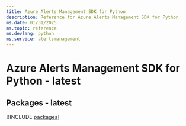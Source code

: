 ```yaml
---
title: Azure Alerts Management SDK for Python
description: Reference for Azure Alerts Management SDK for Python
ms.date: 01/31/2025
ms.topic: reference
ms.devlang: python
ms.service: alertsmanagement
---
```

# Azure Alerts Management SDK for Python - latest
## Packages - latest
[!INCLUDE [packages](alerts-management-index.md)]